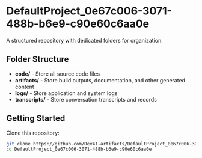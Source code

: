 # DefaultProject_0e67c006-3071-488b-b6e9-c90e60c6aa0e
A structured repository with dedicated folders for organization.

## Folder Structure

- **code/** - Store all source code files
- **artifacts/** - Store build outputs, documentation, and other generated content
- **logs/** - Store application and system logs
- **transcripts/** - Store conversation transcripts and records

## Getting Started

Clone this repository:
```bash
git clone https://github.com/Dev41-artifacts/DefaultProject_0e67c006-3071-488b-b6e9-c90e60c6aa0e
cd DefaultProject_0e67c006-3071-488b-b6e9-c90e60c6aa0e
```

